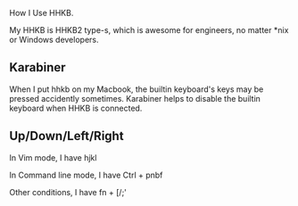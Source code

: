 How I Use HHKB.

My HHKB is HHKB2 type-s, which is awesome for engineers, no matter *nix or Windows developers.


## Karabiner


When I put hhkb on my Macbook, the builtin keyboard's keys may be pressed accidently sometimes. Karabiner helps to disable the builtin keyboard when HHKB is connected.


## Up/Down/Left/Right

In Vim mode, I have hjkl

In Command line mode, I have Ctrl + pnbf

Other conditions, I have fn + [/;'

